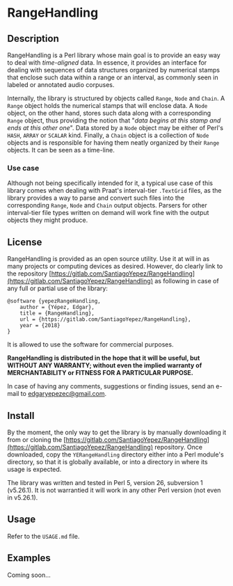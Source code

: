 # RangeHandling

## Description

RangeHandling is a Perl library whose main goal is to provide an easy way to deal with *time-aligned* data. In essence, it provides an interface for dealing with sequences of data structures organized by numerical stamps that enclose such data within a range or an interval, as commonly seen in labeled or annotated audio corpuses. 

Internally, the library is structured by objects called `Range`, `Node` and `Chain`. A `Range` object holds the numerical stamps that will enclose data. A `Node` object, on the other hand, stores such data along with a corresponding `Range` object, thus providing the notion that "*data begins at this stamp and ends at this other one*". Data stored by a `Node` object may be either of Perl's `HASH`, `ARRAY` or `SCALAR` kind. Finally, a `Chain` object is a collection of `Node` objects and is responsible for having them neatly organized by their `Range` objects. It can be seen as a time-line.

### Use case

Although not being specifically intended for it, a typical use case of this library comes when dealing with Praat's interval-tier `.TextGrid` files, as the library provides a way to parse and convert such files into the corresponding `Range`, `Node` and `Chain` output objects. Parsers for other interval-tier file types written on demand will work fine with the output objects they might produce. 

## License

RangeHandling is provided as an open source utility. Use it at will in as many projects or computing devices as desired. However, do clearly link to the repository [https://gitlab.com/SantiagoYepez/RangeHandling](https://gitlab.com/SantiagoYepez/RangeHandling) as following in case of any full or partial use of the library:

```
@software {yepezRangeHandling,
    author = {Yépez, Edgar},
    title = {RangeHandling},
    url = {https://gitlab.com/SantiagoYepez/RangeHandling},
    year = {2018}
}
```

It is allowed to use the software for commercial purposes. 

**RangeHandling is distributed in the hope that it will be useful, but WITHOUT ANY WARRANTY; without even the implied warranty of MERCHANTABILITY or FITNESS FOR A PARTICULAR PURPOSE.**

In case of having any comments, suggestions or finding issues, send an e-mail to [edgaryepezec@gmail.com](edgaryepezec@gmail.com).

## Install

By the moment, the only way to get the library is by manually downloading it from or cloning the [https://gitlab.com/SantiagoYepez/RangeHandling](https://gitlab.com/SantiagoYepez/RangeHandling) repository. Once downloaded, copy the `YERangeHandling` directory either into a Perl module's directory, so that it is globally available, or into a directory in where its usage is expected.

The library was written and tested in Perl 5, version 26, subversion 1 (v5.26.1). It is not warrantied it will work in any other Perl version (not even in v5.26.1). 

## Usage

Refer to the  `USAGE.md` file.

## Examples

Coming soon...